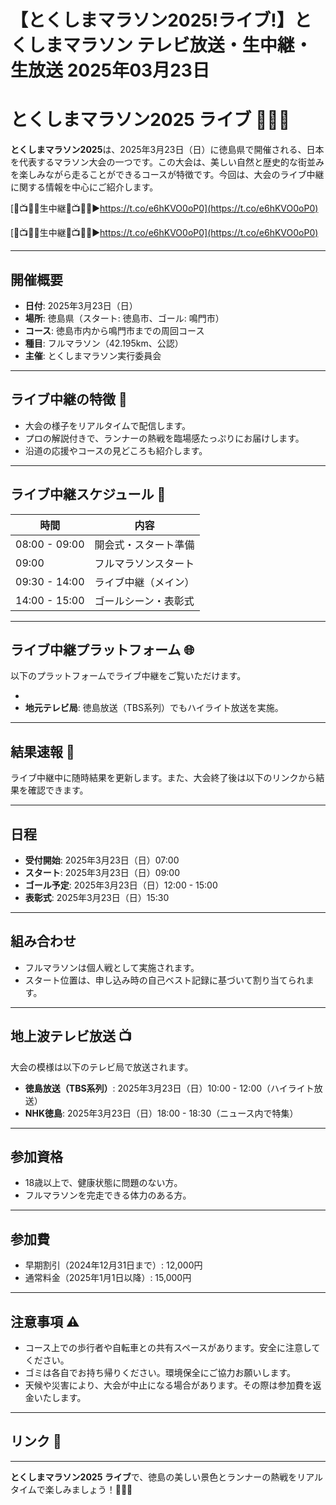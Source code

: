 # 【とくしまマラソン2025!ライブ!】とくしまマラソン テレビ放送・生中継・生放送 2025年03月23日
# とくしまマラソン2025 ライブ 🏃‍♂️🎥

**とくしまマラソン2025**は、2025年3月23日（日）に徳島県で開催される、日本を代表するマラソン大会の一つです。この大会は、美しい自然と歴史的な街並みを楽しみながら走ることができるコースが特徴です。今回は、大会のライブ中継に関する情報を中心にご紹介します。

[🔴📺🏃🏻生中継🔴📺🏃🏻▶https://t.co/e6hKVO0oP0](https://t.co/e6hKVO0oP0)

[🔴📺🏃🏻生中継🔴📺🏃🏻▶https://t.co/e6hKVO0oP0](https://t.co/e6hKVO0oP0)

---

## 開催概要

- **日付**: 2025年3月23日（日）
- **場所**: 徳島県（スタート: 徳島市、ゴール: 鳴門市）
- **コース**: 徳島市内から鳴門市までの周回コース
- **種目**: フルマラソン（42.195km、公認）
- **主催**: とくしまマラソン実行委員会

---

## ライブ中継の特徴 🎥

- 大会の様子をリアルタイムで配信します。
- プロの解説付きで、ランナーの熱戦を臨場感たっぷりにお届けします。
- 沿道の応援やコースの見どころも紹介します。

---

## ライブ中継スケジュール 📅

| 時間         | 内容                  |
|--------------|-----------------------|
| 08:00 - 09:00 | 開会式・スタート準備  |
| 09:00        | フルマラソンスタート  |
| 09:30 - 14:00 | ライブ中継（メイン）  |
| 14:00 - 15:00 | ゴールシーン・表彰式  |

---

## ライブ中継プラットフォーム 🌐

以下のプラットフォームでライブ中継をご覧いただけます。

-
- **地元テレビ局**: 徳島放送（TBS系列）でもハイライト放送を実施。

---

## 結果速報 🏁

ライブ中継中に随時結果を更新します。また、大会終了後は以下のリンクから結果を確認できます。



---

## 日程

- **受付開始**: 2025年3月23日（日）07:00
- **スタート**: 2025年3月23日（日）09:00
- **ゴール予定**: 2025年3月23日（日）12:00 - 15:00
- **表彰式**: 2025年3月23日（日）15:30

---

## 組み合わせ

- フルマラソンは個人戦として実施されます。
- スタート位置は、申し込み時の自己ベスト記録に基づいて割り当てられます。

---

## 地上波テレビ放送 📺

大会の模様は以下のテレビ局で放送されます。

- **徳島放送（TBS系列）**: 2025年3月23日（日）10:00 - 12:00（ハイライト放送）
- **NHK徳島**: 2025年3月23日（日）18:00 - 18:30（ニュース内で特集）

---

## 参加資格

- 18歳以上で、健康状態に問題のない方。
- フルマラソンを完走できる体力のある方。

---

## 参加費

- 早期割引（2024年12月31日まで）: 12,000円
- 通常料金（2025年1月1日以降）: 15,000円

---

## 注意事項 ⚠️

- コース上での歩行者や自転車との共有スペースがあります。安全に注意してください。
- ゴミは各自でお持ち帰りください。環境保全にご協力お願いします。
- 天候や災害により、大会が中止になる場合があります。その際は参加費を返金いたします。

---

## リンク 🔗


---

**とくしまマラソン2025 ライブ**で、徳島の美しい景色とランナーの熱戦をリアルタイムで楽しみましょう！🎥🏃‍♀️
